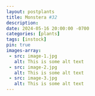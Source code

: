 ```yaml
---
layout: postplants
title: Monstera #32
description: 
date: 2024-05-16 20:00:00 -0700
categories: [plants]
tags: [instock]
pin: true
images-array:
 - src: image-1.jpg
   alt: This is some alt text
 - src: image-2.jpg
   alt: This is some alt text
 - src: image-3.jpg
   alt: This is some alt text
---
```

